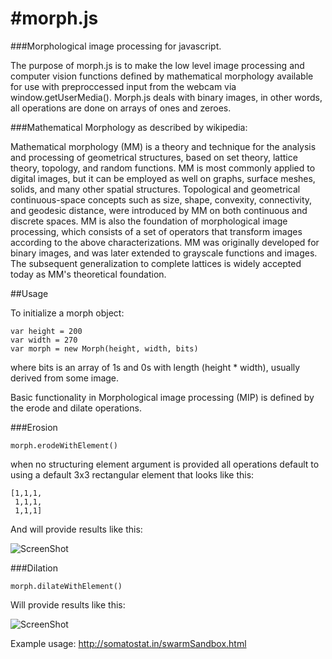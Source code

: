 #morph.js
========


###Morphological image processing for javascript.

The purpose of morph.js is to make the low level image processing and computer vision functions defined by mathematical morphology available for use with preproccessed input from the webcam via window.getUserMedia(). Morph.js deals with binary images, in other words, all operations are done on arrays of ones and zeroes. 


###Mathematical Morphology as described by wikipedia:

Mathematical morphology (MM) is a theory and technique for the analysis and processing of geometrical structures, based on set theory, lattice theory, topology, and random functions. MM is most commonly applied to digital images, but it can be employed as well on graphs, surface meshes, solids, and many other spatial structures.
Topological and geometrical continuous-space concepts such as size, shape, convexity, connectivity, and geodesic distance, were introduced by MM on both continuous and discrete spaces. MM is also the foundation of morphological image processing, which consists of a set of operators that transform images according to the above characterizations.
MM was originally developed for binary images, and was later extended to grayscale functions and images. The subsequent generalization to complete lattices is widely accepted today as MM's theoretical foundation.


##Usage

To initialize a morph object:
    
    var height = 200
    var width = 270
    var morph = new Morph(height, width, bits)

where bits is an array of 1s and 0s with length (height * width), usually derived from some image.

Basic functionality in Morphological image processing (MIP) is defined by the erode and dilate operations.

    
###Erosion

    morph.erodeWithElement()

when no structuring element argument is provided all operations default to using a default 3x3 rectangular element that looks like this:

    [1,1,1,
     1,1,1,
     1,1,1]
     
And will provide results like this:     

![ScreenShot](https://www.cs.auckland.ac.nz/courses/compsci773s1c/lectures/ImageProcessing-html/mor-pri-erosion.gif)


###Dilation

    morph.dilateWithElement()

Will provide results like this:

![ScreenShot](http://angelinagokhale.files.wordpress.com/2013/04/diltbin.gif)

Example usage: http://somatostat.in/swarmSandbox.html






